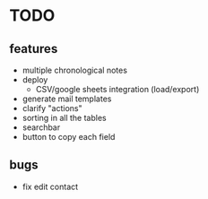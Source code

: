 # TODO
## features
- multiple chronological notes
- deploy
  - CSV/google sheets integration (load/export) 
- generate mail templates
- clarify "actions"
- sorting in all the tables
- searchbar
- button to copy each field

## bugs
- fix edit contact

